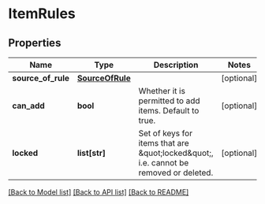 # ItemRules

## Properties
Name | Type | Description | Notes
------------ | ------------- | ------------- | -------------
**source_of_rule** | [**SourceOfRule**](SourceOfRule.md) |  | [optional] 
**can_add** | **bool** | Whether it is permitted to add items. Default to true. | [optional] 
**locked** | **list[str]** | Set of keys for items that are \&quot;locked\&quot;, i.e. cannot be removed or deleted. | [optional] 

[[Back to Model list]](../README.md#documentation-for-models) [[Back to API list]](../README.md#documentation-for-api-endpoints) [[Back to README]](../README.md)

